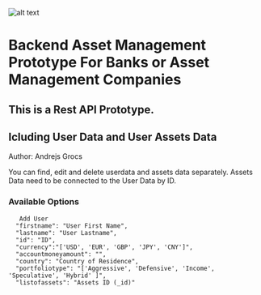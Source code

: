 
![alt text](https://cdn.corporatefinanceinstitute.com/assets/asset-management.jpeg)


# Backend Asset Management Prototype For Banks or Asset Management Companies







## This is a Rest API Prototype.
## Icluding User Data and User Assets Data

Author: Andrejs Grocs


You can find, edit and delete userdata and assets data separately.
Assets Data need to be connected to the User Data by ID.

### Available Options

```
   Add User
  "firstname": "User First Name",
  "lastname": "User Lastname",
  "id": "ID",
  "currency":"['USD', 'EUR', 'GBP', 'JPY', 'CNY']",
  "accountmoneyamount": "",
  "country": "Country of Residence",
  "portfoliotype": "['Aggressive', 'Defensive', 'Income', 'Speculative', 'Hybrid' ]",
  "listofassets": "Assets ID (_id)" 



```
